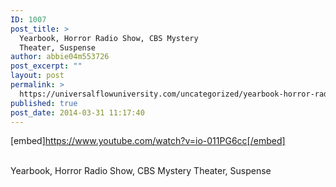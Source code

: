 ```yaml
---
ID: 1007
post_title: >
  Yearbook, Horror Radio Show, CBS Mystery
  Theater, Suspense
author: abbie04m553726
post_excerpt: ""
layout: post
permalink: >
  https://universalflowuniversity.com/uncategorized/yearbook-horror-radio-show-cbs-mystery-theater-suspense/
published: true
post_date: 2014-03-31 11:17:40
---
```

[embed]https://www.youtube.com/watch?v=io-011PG6cc[/embed]</br></br>
<p>Yearbook, Horror Radio Show, CBS Mystery Theater, Suspense</p>